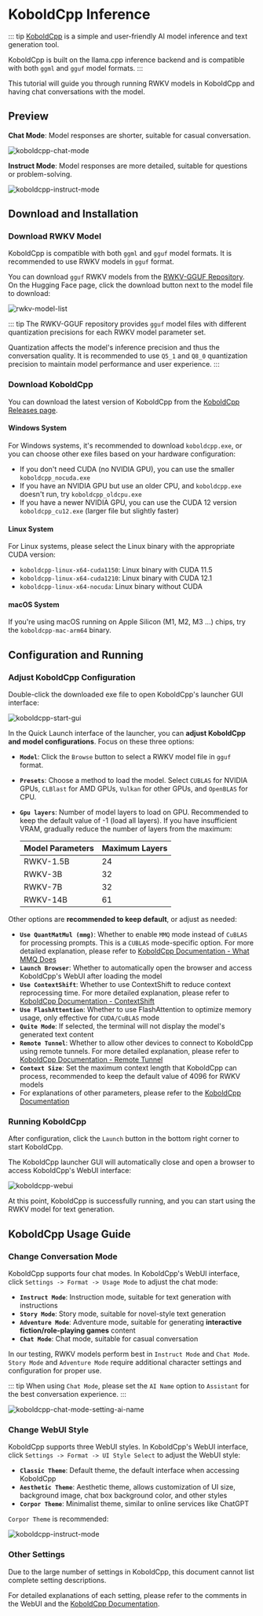 # KoboldCpp Inference

::: tip
[KoboldCpp](https://github.com/LostRuins/koboldcpp) is a simple and user-friendly AI model inference and text generation tool.

KoboldCpp is built on the llama.cpp inference backend and is compatible with both `ggml` and `gguf` model formats.
:::

This tutorial will guide you through running RWKV models in KoboldCpp and having chat conversations with the model.


## Preview

**Chat Mode**: Model responses are shorter, suitable for casual conversation.

![koboldcpp-chat-mode](./imgs/koboldcpp-chat-mode.png)

**Instruct Mode**: Model responses are more detailed, suitable for questions or problem-solving.

![koboldcpp-instruct-mode](./imgs/koboldcpp-instruct-mode.png)


## Download and Installation

### Download RWKV Model

KoboldCpp is compatible with both `ggml` and `gguf` model formats. It is recommended to use RWKV models in `gguf` format.

You can download `gguf` RWKV models from the [RWKV-GGUF Repository](https://huggingface.co/latestissue). On the Hugging Face page, click the download button next to the model file to download:

![rwkv-model-list](./imgs/text-generation-webui-rwkv-model-list.png)

::: tip
The RWKV-GGUF repository provides `gguf` model files with different quantization precisions for each RWKV model parameter set.

Quantization affects the model's inference precision and thus the conversation quality. It is recommended to use `Q5_1` and `Q8_0` quantization precision to maintain model performance and user experience.
:::

### Download KoboldCpp

You can download the latest version of KoboldCpp from the [KoboldCpp Releases page](https://github.com/LostRuins/koboldcpp/releases).

#### Windows System

For Windows systems, it's recommended to download `koboldcpp.exe`, or you can choose other exe files based on your hardware configuration:

- If you don't need CUDA (no NVIDIA GPU), you can use the smaller `koboldcpp_nocuda.exe`
- If you have an NVIDIA GPU but use an older CPU, and `koboldcpp.exe` doesn't run, try `koboldcpp_oldcpu.exe`
- If you have a newer NVIDIA GPU, you can use the CUDA 12 version `koboldcpp_cu12.exe` (larger file but slightly faster)

#### Linux System

For Linux systems, please select the Linux binary with the appropriate CUDA version:

- `koboldcpp-linux-x64-cuda1150`: Linux binary with CUDA 11.5
- `koboldcpp-linux-x64-cuda1210`: Linux binary with CUDA 12.1
- `koboldcpp-linux-x64-nocuda`: Linux binary without CUDA

#### macOS System

If you're using macOS running on Apple Silicon (M1, M2, M3 ...) chips, try the `koboldcpp-mac-arm64` binary.


## Configuration and Running

### Adjust KoboldCpp Configuration

Double-click the downloaded exe file to open KoboldCpp's launcher GUI interface:

![koboldcpp-start-gui](./imgs/koboldcpp-start-gui.png)

In the Quick Launch interface of the launcher, you can **adjust KoboldCpp and model configurations**. Focus on these three options:

- **`Model`**: Click the `Browse` button to select a RWKV model file in `gguf` format.
- **`Presets`**: Choose a method to load the model. Select `CUBLAS` for NVIDIA GPUs, `CLBlast` for AMD GPUs, `Vulkan` for other GPUs, and `OpenBLAS` for CPU.
- **`Gpu layers`**: Number of model layers to load on GPU. Recommended to keep the default value of -1 (load all layers). If you have insufficient VRAM, gradually reduce the number of layers from the maximum:

    | Model Parameters | Maximum Layers |
    | --------------- | -------------- |
    | RWKV-1.5B      | 24             |
    | RWKV-3B        | 32             |
    | RWKV-7B        | 32             |
    | RWKV-14B       | 61             |

Other options are **recommended to keep default**, or adjust as needed:

- **`Use QuantMatMul (mmg)`**: Whether to enable `MMQ` mode instead of `CuBLAS` for processing prompts. This is a `CUBLAS` mode-specific option. For more detailed explanation, please refer to [KoboldCpp Documentation - What MMQ Does](https://github.com/LostRuins/koboldcpp/wiki#what-does-quantized-mat-mul-mmq-do-for-cublas)
- **`Launch Browser`**: Whether to automatically open the browser and access KoboldCpp's WebUI after loading the model
- **`Use ContextShift`**: Whether to use ContextShift to reduce context reprocessing time. For more detailed explanation, please refer to [KoboldCpp Documentation - ContextShift](https://github.com/LostRuins/koboldcpp/wiki#what-is-contextshift)
- **`Use FlashAttention`**: Whether to use FlashAttention to optimize memory usage, only effective for `CUDA/CuBLAS` mode
- **`Quite Mode`**: If selected, the terminal will not display the model's generated text content
- **`Remote Tunnel`**: Whether to allow other devices to connect to KoboldCpp using remote tunnels. For more detailed explanation, please refer to [KoboldCpp Documentation - Remote Tunnel](https://github.com/LostRuins/koboldcpp/wiki#how-do-i-run-koboldcpp-on-a-different-device-than-my-pc-over-the-network-remote-play)
- **`Context Size`**: Set the maximum context length that KoboldCpp can process, recommended to keep the default value of 4096 for RWKV models
- For explanations of other parameters, please refer to the [KoboldCpp Documentation](https://github.com/LostRuins/koboldcpp/wiki)

### Running KoboldCpp

After configuration, click the `Launch` button in the bottom right corner to start KoboldCpp.

The KoboldCpp launcher GUI will automatically close and open a browser to access KoboldCpp's WebUI interface:

![koboldcpp-webui](./imgs/koboldcpp-webui.png)

At this point, KoboldCpp is successfully running, and you can start using the RWKV model for text generation.


## KoboldCpp Usage Guide

### Change Conversation Mode

KoboldCpp supports four chat modes. In KoboldCpp's WebUI interface, click `Settings -> Format -> Usage Mode` to adjust the chat mode:

- **`Instruct Mode`**: Instruction mode, suitable for text generation with instructions
- **`Story Mode`**: Story mode, suitable for novel-style text generation
- **`Adventure Mode`**: Adventure mode, suitable for generating **interactive fiction/role-playing games** content
- **`Chat Mode`**: Chat mode, suitable for casual conversation

In our testing, RWKV models perform best in `Instruct Mode` and `Chat Mode`. `Story Mode` and `Adventure Mode` require additional character settings and configuration for proper use.

::: tip
When using `Chat Mode`, please set the `AI Name` option to `Assistant` for the best conversation experience.
:::

![koboldcpp-chat-mode-setting-ai-name](./imgs/koboldcpp-chat-mode-setting-ai-name.png)

### Change WebUI Style

KoboldCpp supports three WebUI styles. In KoboldCpp's WebUI interface, click `Settings -> Format -> UI Style Select` to adjust the WebUI style:

- **`Classic Theme`**: Default theme, the default interface when accessing KoboldCpp
- **`Aesthetic Theme`**: Aesthetic theme, allows customization of UI size, background image, chat box background color, and other styles
- **`Corpor Theme`**: Minimalist theme, similar to online services like ChatGPT

`Corpor Theme` is recommended:

![koboldcpp-instruct-mode](./imgs/koboldcpp-instruct-mode.png)


### Other Settings

Due to the large number of settings in KoboldCpp, this document cannot list complete setting descriptions.

For detailed explanations of each setting, please refer to the comments in the WebUI and the [KoboldCpp Documentation](https://github.com/LostRuins/koboldcpp/wiki).



